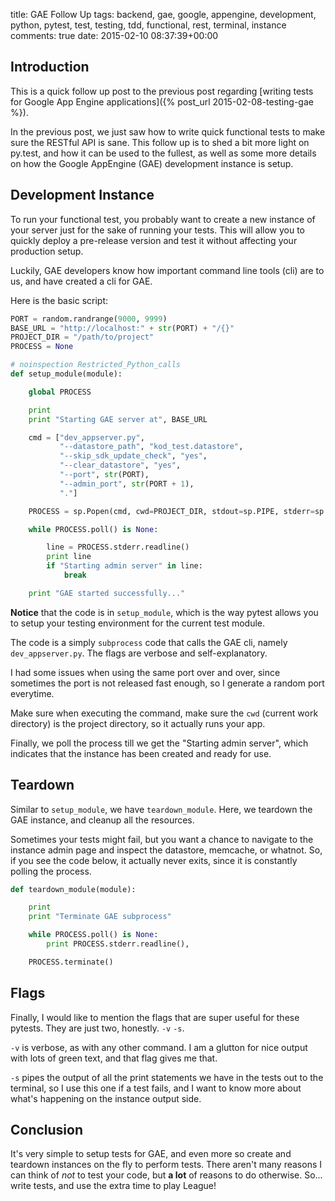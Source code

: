 title: GAE Follow Up
tags: backend, gae, google, appengine, development, python, pytest, test, testing, tdd, functional, rest, terminal, instance
comments: true
date: 2015-02-10 08:37:39+00:00

## Introduction

This is a quick follow up post to the previous post regarding [writing tests for Google App Engine applications]({% post_url 2015-02-08-testing-gae %}).

In the previous post, we just saw how to write quick functional tests to make sure the RESTful API is sane. This follow up is to shed a bit more light on py.test, and how it can be used to the fullest, as well as some more details on how the Google AppEngine (GAE) development instance is setup.

## Development Instance

To run your functional test, you probably want to create a new instance of your server just for the sake of running your tests. This will allow you to quickly deploy a pre-release version and test it without affecting your production setup.

Luckily, GAE developers know how important command line tools (cli) are to us, and have created a cli for GAE.

Here is the basic script:

```python
PORT = random.randrange(9000, 9999)
BASE_URL = "http://localhost:" + str(PORT) + "/{}"
PROJECT_DIR = "/path/to/project"
PROCESS = None

# noinspection Restricted_Python_calls
def setup_module(module):

    global PROCESS

    print
    print "Starting GAE server at", BASE_URL

    cmd = ["dev_appserver.py",
           "--datastore_path", "kod_test.datastore",
           "--skip_sdk_update_check", "yes",
           "--clear_datastore", "yes",
           "--port", str(PORT),
           "--admin_port", str(PORT + 1),
           "."]

    PROCESS = sp.Popen(cmd, cwd=PROJECT_DIR, stdout=sp.PIPE, stderr=sp.PIPE)

    while PROCESS.poll() is None:

        line = PROCESS.stderr.readline()
        print line
        if "Starting admin server" in line:
            break

    print "GAE started successfully..."
```

**Notice** that the code is in `setup_module`, which is the way pytest allows you to setup your testing environment for the current test module.

The code is a simply `subprocess` code that calls the GAE cli, namely `dev_appserver.py`. The flags are verbose and self-explanatory.

I had some issues when using the same port over and over, since sometimes the port is not released fast enough, so I generate a random port everytime.

Make sure when executing the command, make sure the `cwd` (current work directory) is the project directory, so it actually runs your app.

Finally, we poll the process till we get the "Starting admin server", which indicates that the instance has been created and ready for use.

## Teardown

Similar to `setup_module`, we have `teardown_module`. Here, we teardown the GAE instance, and cleanup all the resources.

Sometimes your tests might fail, but you want a chance to navigate to the instance admin page and inspect the datastore, memcache, or whatnot. So, if you see the code below, it actually never exits, since it is constantly polling the process.

```python
def teardown_module(module):

    print
    print "Terminate GAE subprocess"

    while PROCESS.poll() is None:
        print PROCESS.stderr.readline(),

    PROCESS.terminate()
```

## Flags

Finally, I would like to mention the flags that are super useful for these pytests. They are just two, honestly. `-v` `-s`.

`-v` is verbose, as with any other command. I am a glutton for nice output with lots of green text, and that flag gives me that.

`-s` pipes the output of all the print statements we have in the tests out to the terminal, so I use this one if a test fails, and I want to know more about what's happening on the instance output side.

## Conclusion

It's very simple to setup tests for GAE, and even more so create and teardown instances on the fly to perform tests. There aren't many reasons I can think of *not* to test your code, but **a lot** of reasons to do otherwise. So... write tests, and use the extra time to play League!
